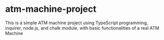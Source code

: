 # atm-machine-project
This is a simple ATM machine project using TypeScript programming, inquirer, node.js, and chalk module, with basic functionalities of a real ATM Machine 
